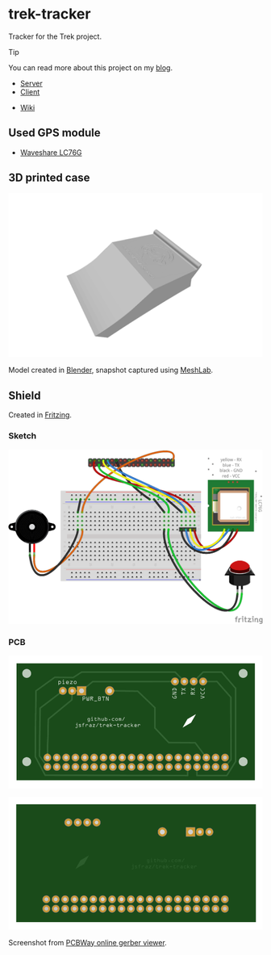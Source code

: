 # trek-tracker

Tracker for the Trek project.

> [!TIP]
> You can read more about this project on my [blog](https://blog.josefraz.cz/how-i-created-my-own-gps-tracking-device-for-motorcycle-trips/).

- [Server](https://github.com/jsfraz/trek-server)
- [Client](https://github.com/jsfraz/trek-client)
<!--
- Visit an [instructable](TODO) to show how to build and configure the tracker.
-->
- [Wiki](https://github.com/jsfraz/trek-tracker/wiki)

## Used GPS module

- [Waveshare LC76G](https://www.waveshare.com/wiki/LC76G_GNSS_Module)

## 3D printed case

![1](cases/Yuki%20250%20CSR/case.png "1")

Model created in [Blender](https://www.blender.org/), snapshot captured using [MeshLab](https://www.meshlab.net/).

## Shield

Created in [Fritzing](https://fritzing.org/).

### Sketch

![Sketch](images/shield.png "Sketch")

### PCB

![PCB top](images/shield_pcb_top.png "PCB top")

![PCB bottom](images/shield_pcb_bottom.png "PCB bottom")

Screenshot from [PCBWay online gerber viewer](https://www.pcbway.com/project/OnlineGerberViewer.html).

<!--
### Schema

![Schema](images/shield_pcb_schema.png "Schema")
-->
